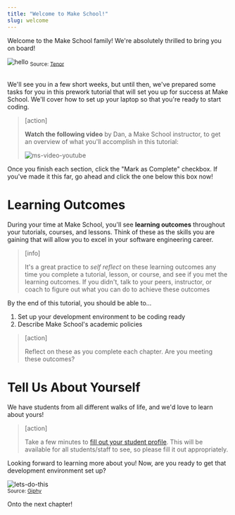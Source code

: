 ```yaml
---
title: "Welcome to Make School!"
slug: welcome
---
```


Welcome to the Make School family! We're absolutely thrilled to bring you on board!

![hello](https://media1.tenor.com/images/7579a792cffb3e35c5ae81669a8a3bb4/tenor.gif?itemid=12198352)
<sub> Source: [Tenor](https://tenor.com/view/yay-bobs-burger-excited-happiness-hello-gif-12198352) </sub><br/><br/>

We'll see you in a few short weeks, but until then, we've prepared some tasks for you in this prework tutorial that will set you up for success at Make School. We'll cover how to set up your laptop so that you're ready to start coding.

> [action]
>
> **Watch the following video** by Dan, a Make School instructor, to get an overview of what you'll accomplish in this tutorial:
>
>![ms-video-youtube](https://www.youtube.com/watch?v=S7eSqgI0Tyk)

Once you finish each section, click the "Mark as Complete" checkbox. If you've made it this far, go ahead and click the one below this box now!

# Learning Outcomes

During your time at Make School, you'll see **learning outcomes** throughout your tutorials, courses, and lessons. Think of these as the skills you are gaining that will allow you to excel in your software engineering career.

> [info]
>
> It's a great practice to _self reflect_ on these learning outcomes any time you complete a tutorial, lesson, or course, and see if you met the learning outcomes. If you didn't, talk to your peers, instructor, or coach to figure out what you can do to achieve these outcomes

By the end of this tutorial, you should be able to...

1. Set up your development environment to be coding ready
1. Describe Make School's academic policies

> [action]
>
> Reflect on these as you complete each chapter. Are you meeting these outcomes?

# Tell Us About Yourself

We have students from all different walks of life, and we'd love to learn about yours!

> [action]
>
> Take a few minutes to [fill out your student profile](https://forms.gle/h56BE7LxgbPBLs2X9). This will be available for all students/staff to see, so please fill it out appropriately.

Looking forward to learning more about you! Now, are you ready to get that development environment set up?

![lets-do-this](https://media.giphy.com/media/Cx0JktG3wBWvu/giphy.gif)
<br/><sub> Source: [Giphy](https://media.giphy.com/media/Cx0JktG3wBWvu/giphy.gif) </sub>

Onto the next chapter!
